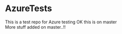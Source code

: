 # AzureTests
This is a test repo for Azure testing OK
this is on master
<br />
More stuff added on master..!!
